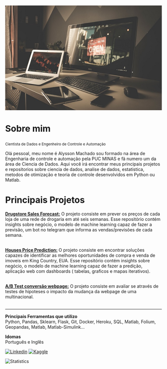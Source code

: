 
[![Image](https://github.com/alyssonvidal/alyssonvidal/blob/main/image.jpg)](https://www.github.com/alyssonvidal/)

# Sobre mim
<sub>Cientista de Dados e Engenheiro de Controle e Automação</sub>

Olá pessoal, meu nome é Alysson Machado sou formado na área de Engenharia de controle e automação pela PUC MINAS e fã numero um da área de Ciencia de Dados. Aqui você irá encontrar meus principais projetos e repositorios sobre ciencia de dados, analise de dados, estatistica, metodos de otimização e teoria de controle desenvolvidos em Python ou Matlab.<br>

# Principais Projetos

**[Drugstore Sales Forecast:](https://github.com/alyssonvidal/Rossmann-Sales-Forecast#readme)** 
 O projeto consiste em prever os preços de cada loja de uma rede de drogaria em até seis semanas. Esse repositório contém insights sobre negócio, o modelo de machine learning capaz de fazer a previsão, um bot no telegram que informa as vendas/previsões de cada semana. <br><br>
 
**[Houses Price Prediction:](https://github.com/alyssonvidal/House-Rocket-Sales#readme)** 
 O projeto consiste em encontrar soluções capazes de identificar as melhores oportunidades de compra e venda de imoveis em King Country, EUA. Esse repositório contém insights sobre negócio, o modelo de machine learning capaz de fazer a predição, aplicação web com dashboards ( tabelas, graficos e mapas iterativos).<br><br>

 **[A/B Test conversão webpage:]( https://github.com/alyssonvidal/webpage_conversion_test_ab)** 
 O projeto consiste em avaliar se através de testes de hipoteses o impacto da mudança da webpage de uma multinacional.<br><br>

***

**Principais Ferramentas que utilizo**<br>
 Python, Pandas, Sklearn, Flask, Git, Docker, Heroku, SQL, Matlab, Folium, Geopandas, Matlab, Matlab-Simulink...<br>
 
 **Idomas**<br> 
 Português e Inglês<br>
 
[![Linkedin](https://img.shields.io/badge/LinkedIn-0077B5?style=for-the-badge&logo=linkedin&logoColor=white)](https://www.linkedin.com/in/alyssonmach/)
[![Kaggle](https://img.shields.io/badge/Kaggle-20BEFF?style=for-the-badge&logo=Kaggle&logoColor=white)](https://www.kaggle.com/alyssonvidal/)


![Statistics](https://github-readme-stats.vercel.app/api?username=alyssonvidal&count_private=true)
